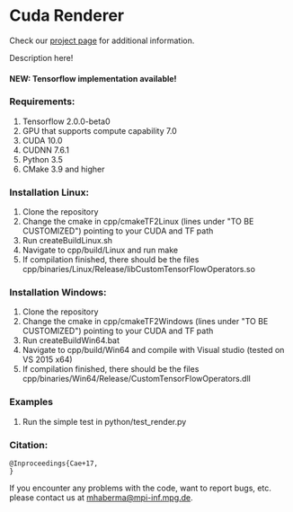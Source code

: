 # Cuda Renderer 
Check our [project page](http://gvv.mpi-inf.mpg.de/) for additional information.

Description here!

#### NEW: Tensorflow implementation available!

### Requirements:
1. Tensorflow 2.0.0-beta0
2. GPU that supports compute capability 7.0
3. CUDA 10.0
4. CUDNN 7.6.1
5. Python 3.5
6. CMake 3.9 and higher

### Installation Linux:
1. Clone the repository 
2. Change the cmake in cpp/cmakeTF2Linux (lines under "TO BE CUSTOMIZED") pointing to your CUDA and TF path
3. Run createBuildLinux.sh
4. Navigate to cpp/build/Linux and run make 
5. If compilation finished, there should be the files cpp/binaries/Linux/Release/libCustomTensorFlowOperators.so

### Installation Windows:
1. Clone the repository 
2. Change the cmake in cpp/cmakeTF2Windows (lines under "TO BE CUSTOMIZED") pointing to your CUDA and TF path
3. Run createBuildWin64.bat
4. Navigate to cpp/build/Win64 and compile with Visual studio (tested on VS 2015 x64)
5. If compilation finished, there should be the files cpp/binaries/Win64/Release/CustomTensorFlowOperators.dll

### Examples
1. Run the simple test in python/test_render.py

### Citation:
	@Inproceedings{Cae+17,
	}
	
If you encounter any problems with the code, want to report bugs, etc. please contact us at mhaberma@mpi-inf.mpg.de.
